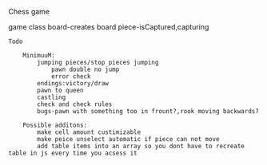 Chess game


game class
    board-creates board
    piece-isCaptured,capturing


    Todo

        MinimuuM:
            jumping pieces/stop pieces jumping
                pawn double no jump
                error check
            endings:victory/draw
            pawn to queen
            castling
            check and check rules
            bugs-pawn with something too in frount?,rook moving backwards?

        Possible additons:    
            make cell amount custimizable
            make peice unselect automatic if piece can not move
            add table items into an array so you dont have to recreate table in js every time you acsess it

         

   